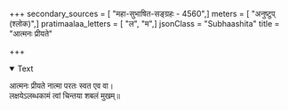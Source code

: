 +++
secondary_sources = [ "महा-सुभाषित-सङ्ग्रहः - 4560",]
meters = [ "अनुष्टुप् (श्लोक)",]
pratimaalaa_letters = [ "ल", "म",]
jsonClass = "Subhaashita"
title = "आत्मनः प्रीयते"

+++

<details open><summary>Text</summary>

आत्मनः प्रीयते नात्मा परतः स्वत एव वा।  
लक्षयेऽलब्धकामं त्वां चिन्तया शबलं मुखम्॥
</details>
